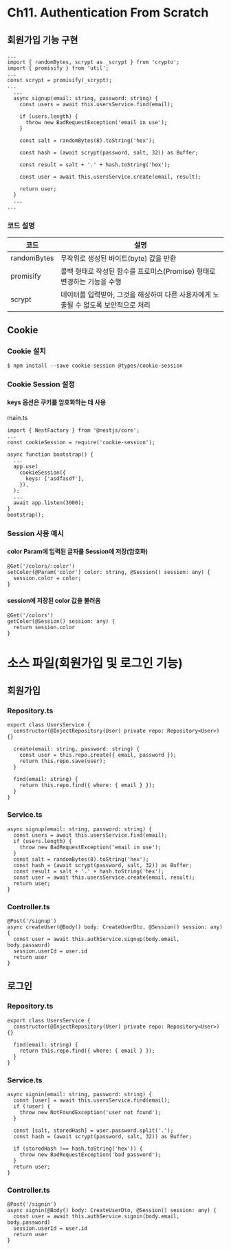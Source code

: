 # Ch11. Authentication From Scratch

## 회원가입 기능 구현

```
...
import { randomBytes, scrypt as _scrypt } from 'crypto';
import { promisify } from 'util';
...
const scrypt = promisify(_scrypt);
...
  ...
  async signup(email: string, password: string) {
    const users = await this.usersService.find(email);

    if (users.length) {
      throw new BadRequestException('email in use');
    }

    const salt = randomBytes(8).toString('hex');

    const hash = (await scrypt(password, salt, 32)) as Buffer;

    const result = salt + '.' + hash.toString('hex');

    const user = await this.usersService.create(email, result);

    return user;
  }
  ...
...
```

### 코드 설명

| 코드        | 설명                                                                                |
| ----------- | ----------------------------------------------------------------------------------- |
| randomBytes | 무작위로 생성된 바이트(byte) 값을 반환                                              |
| promisify   | 콜백 형태로 작성된 함수를 프로미스(Promise) 형태로 변경하는 기능을 수행             |
| scrypt      | 데이터를 입력받아, 그것을 해싱하여 다른 사용자에게 노출될 수 없도록 보안적으로 처리 |

## Cookie

### Cookie 설치

```
$ npm install --save cookie-session @types/cookie-session
```

### Cookie Session 설정

#### keys 옵션은 쿠키를 암호화하는 데 사용

main.ts

```
import { NestFactory } from '@nestjs/core';
...
const cookieSession = require('cookie-session');

async function bootstrap() {
  ...
  app.use(
    cookieSession({
      keys: ['asdfasdf'],
    }),
  );
  ...
  await app.listen(3000);
}
bootstrap();
```

### Session 사용 예시

#### color Param에 입력된 글자를 Session에 저장(암호화)

```
@Get('/colors/:color')
setColor(@Param('color') color: string, @Session() session: any) {
  session.color = color;
}
```

#### session에 저장된 color 값을 불러옴

```
@Get('/colors')
getColor(@Session() session: any) {
  return session.color
}
```

# 소스 파일(회원가입 및 로그인 기능)

## 회원가입

### Repository.ts

```
export class UsersService {
  constructor(@InjectRepository(User) private repo: Repository<User>) {}

  create(email: string, password: string) {
    const user = this.repo.create({ email, password });
    return this.repo.save(user);
  }

  find(email: string) {
    return this.repo.find({ where: { email } });
  }
}
```

### Service.ts

```
async signup(email: string, password: string) {
  const users = await this.usersService.find(email);
  if (users.length) {
    throw new BadRequestException('email in use');
  }
  const salt = randomBytes(8).toString('hex');
  const hash = (await scrypt(password, salt, 32)) as Buffer;
  const result = salt + '.' + hash.toString('hex');
  const user = await this.usersService.create(email, result);
  return user;
}
```

### Controller.ts

```
@Post('/signup')
async createUser(@Body() body: CreateUserDto, @Session() session: any) {
  const user = await this.authService.signup(body.email, body.password)
  session.userId = user.id
  return user
}
```

## 로그인

### Repository.ts

```
export class UsersService {
  constructor(@InjectRepository(User) private repo: Repository<User>) {}

  find(email: string) {
    return this.repo.find({ where: { email } });
  }
}
```

### Service.ts

```
async signin(email: string, password: string) {
  const [user] = await this.usersService.find(email);
  if (!user) {
    throw new NotFoundException('user not found');
  }

  const [salt, storedHash] = user.password.split('.');
  const hash = (await scrypt(password, salt, 32)) as Buffer;

  if (storedHash !== hash.toString('hex')) {
    throw new BadRequestException('bad password');
  }
  return user;
}
```

### Controller.ts

```
@Post('/signin')
async signin(@Body() body: CreateUserDto, @Session() session: any) {
  const user = await this.authService.signin(body.email, body.password)
  session.userId = user.id
  return user
}
```
